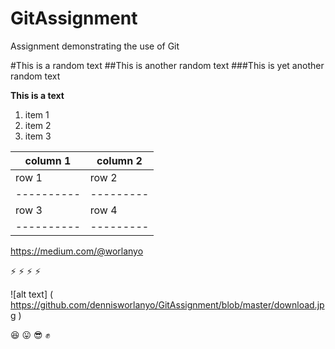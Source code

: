 # GitAssignment
Assignment demonstrating the use of Git  


#This is a random text 
##This is another random text
###This is yet another random text

**This is a text**

1. item 1
2. item 2
3. item 3

column 1 | column 2
----------|---------
row 1     | row 2
----------|---------
row 3     |row 4
----------|---------

https://medium.com/@worlanyo

:zap: :zap: :zap: :zap: 

![alt text] ( https://github.com/dennisworlanyo/GitAssignment/blob/master/download.jpg )

:laughing: :stuck_out_tongue: :sunglasses: :fist: 

